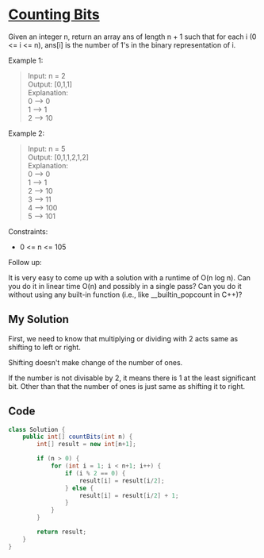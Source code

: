 # [Counting Bits](https://leetcode.com/problems/counting-bits/)
Given an integer n, return an array ans of length n + 1 such that for each i (0 <= i <= n), ans[i] is the number of 1's in the binary representation of i.

 

Example 1:

>Input: n = 2<br/>
>Output: [0,1,1]<br/>
>Explanation:<br/>
>0 --> 0<br/>
>1 --> 1<br/>
>2 --> 10<br/>

Example 2:

>Input: n = 5<br/>
>Output: [0,1,1,2,1,2]<br/>
>Explanation:<br/>
>0 --> 0<br/>
>1 --> 1<br/>
>2 --> 10<br/>
>3 --> 11<br/>
>4 --> 100<br/>
>5 --> 101<br/>
 

Constraints:

- 0 <= n <= 105
 

Follow up:

It is very easy to come up with a solution with a runtime of O(n log n). Can you do it in linear time O(n) and possibly in a single pass?
Can you do it without using any built-in function (i.e., like __builtin_popcount in C++)?

## My Solution
First, we need to know that multiplying or dividing with 2 acts same as shifting to left or right.

Shifting doesn't make change of the number of ones.

If the number is not divisable by 2, it means there is 1 at the least significant bit. Other than that the number of ones is just same as shifting it to right.

## Code
```java
class Solution {
    public int[] countBits(int n) {
        int[] result = new int[n+1];

        if (n > 0) {
            for (int i = 1; i < n+1; i++) {
                if (i % 2 == 0) {
                    result[i] = result[i/2];
                } else {
                    result[i] = result[i/2] + 1;
                }
            }
        }

        return result;
    }
}
```
